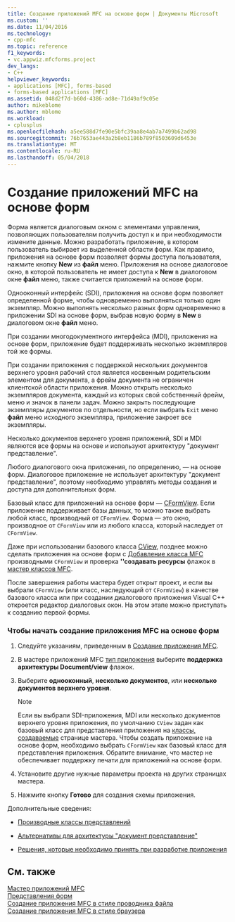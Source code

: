 ```yaml
---
title: Создание приложений MFC на основе форм | Документы Microsoft
ms.custom: ''
ms.date: 11/04/2016
ms.technology:
- cpp-mfc
ms.topic: reference
f1_keywords:
- vc.appwiz.mfcforms.project
dev_langs:
- C++
helpviewer_keywords:
- applications [MFC], forms-based
- forms-based applications [MFC]
ms.assetid: 048d2f7d-b60d-4386-ad8e-71d49af9c05e
author: mikeblome
ms.author: mblome
ms.workload:
- cplusplus
ms.openlocfilehash: a5ee588d7fe90e5bfc39aa8e4ab7a7499b62ad98
ms.sourcegitcommit: 76b7653ae443a2b8eb1186b789f8503609d6453e
ms.translationtype: MT
ms.contentlocale: ru-RU
ms.lasthandoff: 05/04/2018
---
```

# <a name="creating-a-forms-based-mfc-application"></a>Создание приложений MFC на основе форм
Форма является диалоговым окном с элементами управления, позволяющих пользователям получить доступ к и при необходимости измените данные. Можно разработать приложение, в котором пользователь выбирает из выделенной области форм. Как правило, приложения на основе форм позволяет формы доступа пользователя, нажмите кнопку **New** из **файл** меню. Приложения на основе диалоговое окно, в которой пользователь не имеет доступа к **New** в диалоговом окне **файл** меню, также считается приложений на основе форм.  
  
 Однооконный интерфейс (SDI), приложения на основе форм позволяет определенной форме, чтобы одновременно выполняться только один экземпляр. Можно выполнять несколько разных форм одновременно в приложении SDI на основе форм, выбрав новую форму в **New** в диалоговом окне **файл** меню.  
  
 При создании многодокументного интерфейса (MDI), приложения на основе форм, приложение будет поддерживать несколько экземпляров той же формы.  
  
 При создании приложения с поддержкой нескольких документов верхнего уровня рабочий стол является косвенным родительским элементом для документа, а фрейм документа не ограничен клиентской области приложения. Можно открыть несколько экземпляров документа, каждый из которых свой собственный фрейм, меню и значок в панели задач. Можно закрыть последующие экземпляры документов по отдельности, но если выбрать `Exit` меню **файл** меню исходного экземпляра, приложение закроет все экземпляры.  
  
 Несколько документов верхнего уровня приложений, SDI и MDI являются все формы на основе и используют архитектуру "документ представление".  
  
 Любого диалогового окна приложения, по определению, — на основе форм. Диалоговое приложение не использует архитектуру "документ представление", поэтому необходимо управлять методы создания и доступа для дополнительных форм.  
  
 Базовый класс для приложений на основе форм — [CFormView](../../mfc/reference/cformview-class.md). Если приложение поддерживает базы данных, то можно также выбрать любой класс, производный от `CFormView`. Форма — это окно, производное от `CFormView` или из любого класса, который наследует от `CFormView`.  
  
 Даже при использовании базового класса [CView](../../mfc/reference/cview-class.md), позднее можно сделать приложения на основе форм с [Добавление класса MFC](../../mfc/reference/adding-an-mfc-class.md) производными `CFormView` и проверка **\''создавать ресурсы** флажок в [мастер классов MFC](../../mfc/reference/document-template-strings-mfc-add-class-wizard.md).  
  
 После завершения работы мастера будет открыт проект, и если вы выбрали `CFormView` (или класс, наследующий от `CFormView`) в качестве базового класса или при создании диалогового приложения Visual C++ откроется редактор диалоговых окон. На этом этапе можно приступать к созданию первой формы.  
  
### <a name="to-begin-creating-a-forms-based-mfc-executable"></a>Чтобы начать создание приложения MFC на основе форм  
  
1.  Следуйте указаниям, приведенным в [Создание приложения MFC](../../mfc/reference/creating-an-mfc-application.md).  
  
2.  В мастере приложений MFC [тип приложения](../../mfc/reference/application-type-mfc-application-wizard.md) выберите **поддержка архитектуры Document/view** флажок.  
  
3.  Выберите **однооконный**, **несколько документов**, или **несколько документов верхнего уровня**.  
  
    > [!NOTE]
    >  Если вы выбрали SDI-приложения, MDI или несколько документов верхнего уровня приложения, по умолчанию `CView` задан как базовый класс для представления приложения на [классы, создаваемые](../../mfc/reference/generated-classes-mfc-application-wizard.md) странице мастера. Чтобы создать приложение на основе форм, необходимо выбрать `CFormView` как базовый класс для представления приложения. Обратите внимание, что мастер не обеспечивает поддержку печати для приложений на основе форм.  
  
4.  Установите другие нужные параметры проекта на других страницах мастера.  
  
5.  Нажмите кнопку **Готово** для создания схемы приложения.  
  
 Дополнительные сведения:  
  
-   [Производные классы представлений](../../mfc/derived-view-classes-available-in-mfc.md)  
  
-   [Альтернативы для архитектуры "документ представление"](../../mfc/alternatives-to-the-document-view-architecture.md)  
  
-   [Решения, которые необходимо принять при разработке приложения](../../mfc/application-design-choices.md)  
  
## <a name="see-also"></a>См. также  
 [Мастер приложений MFC](../../mfc/reference/mfc-application-wizard.md)   
 [Представления форм](../../mfc/form-views-mfc.md)   
 [Создание приложения MFC в стиле проводника файла](../../mfc/reference/creating-a-file-explorer-style-mfc-application.md)   
 [Создание приложения MFC в стиле браузера](../../mfc/reference/creating-a-web-browser-style-mfc-application.md)

